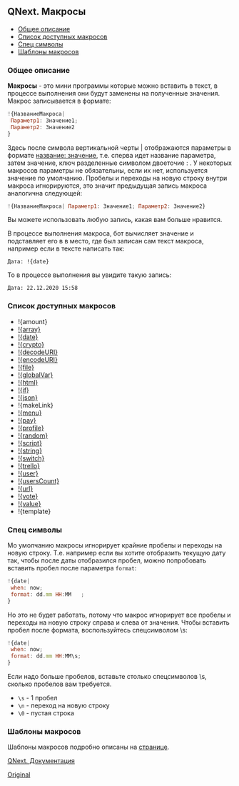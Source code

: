 ## QNext. Макросы
* [Общее описание](#общее-описание)
* [Список доступных макросов](#список-доступных-макросов)
* [Спец символы](#спец-символы)
* [Шаблоны макросов](#шаблоны-макросов)
### Общее описание

**Макросы** - это мини программы которые можно вставить в текст, в процессе выполнения они будут заменены на полученные значения. Макрос записывается в формате:
```js 
!{НазваниеМакроса|
 Параметр1: Значение1;
 Параметр2: Значение2
}
```

Здесь после символа вертикальной черты | отображаются параметры в формате <u>название: значение</u>, т.е. сперва идет название параметра, затем значение, ключ разделенные символом двоеточие : . У некоторых макросов параметры не обязательны, если их нет, используется значение по умолчанию. Пробелы и переходы на новую строку внутри макроса игнорируются, это значит предыдущая запись макроса аналогична следующей:
```js 
!{НазваниеМакроса| Параметр1: Значение1; Параметр2: Значение2}
```

Вы можете использовать любую запись, какая вам больше нравится.

В процессе выполнения макроса, бот вычисляет значение и подставляет его в в место, где был записан сам текст макроса, например если в тексте написать так:

`Дата: !{date}`

То в процессе выполнения вы увидите такую запись:

`Дата: 22.12.2020 15:58`


### Список доступных макросов
* !{amount}
* [!{array}](/docs-test/macros/array)
* [!{date}](/docs-test/macros/date)
* [!{crypto}](/docs-test/macros/crypto)
* [!{decodeURI}](/docs-test/macros/encodeuri)
* [!{encodeURI}](/docs-test/macros/encodeuri)
* [!{file}](/docs-test/macros/file)
* [!{globalVar}](/docs-test/macros/globalvar)
* [!{html}](/docs-test/macros/html)
* [!{if}](/docs-test/macros/if)
* [!{json}](/docs-test/macros/json)
* !{makeLink}
* [!{menu}](/docs-test/macros/menu)
* [!{pay}](/docs-test/macros/pay)
* [!{profile}](/docs-test/macros/profile)
* [!{random}](/docs-test/macros/random)
* [!{script}](/docs-test/script)
* [!{string}](/docs-test/macros/string)
* [!{switch}](/docs-test/macros/switch)
* [!{trello}](/docs-test/macros/trello)
* [!{user}](/docs-test/macros/user)
* [!{usersCount}](/docs-test/macros/usercount)
* [!{url}](/docs-test/macros/url)
* [!{vote}](/docs-test/macros/vote)
* [!{value}](/docs-test/macros/value)
* !{template}


### Спец символы

Мо умолчанию макросы игнорирует крайние пробелы и переходы на новую строку. Т.е. например если вы хотите отобразить текущую дату так, чтобы после даты отобразился пробел, можно попробовать вставить пробел после параметра `format`:
```js 
!{date|
 when: now;
 format: dd.mm HH:MM   ;
}
```

Но это не будет работать, потому что макрос игнорирует все пробелы и переходы на новую строку справа и слева от значения. Чтобы вставить пробел после формата, воспользуйтесь спецсимволом \s:
```js 
!{date|
 when: now;
 format: dd.mm HH:MM\s;
}
```

Если надо больше пробелов, вставьте столько спецсимволов \s, сколько пробелов вам требуется.
* `\s` - 1 пробел
* `\n` - переход на новую строку
* `\0` - пустая строка


### Шаблоны макросов

Шаблоны макросов подробно описаны на [странице](/docs-test/macros/template).



[QNext. Документация](/docs-test/)


  
[Original](https://telegra.ph/QNext-Macroses-12-22)
